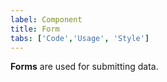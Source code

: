 ```yaml
---
label: Component
title: Form
tabs: ['Code','Usage', 'Style']
---
```


<page-intro>**Forms** are used for submitting data.</page-intro>

<component 
    name="Form"
    component="form" 
    variation="form"
    codepen="pdWorZ"
    hasReactVersion="true"
    hasAngularVersion="true"
    >
</component>
<component-docs component="form"></component-docs>